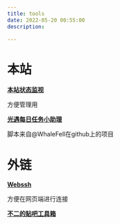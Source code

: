 ```yaml
---
title: tools
date: 2022-05-20 00:55:00
description: 

---
```

# 本站

**[本站状态监视](https://monitor.maaue.com/)**

方便管理用

**[光遇每日任务小助理](https://sky.maaue.com/)**

脚本来自@WhaleFell在github上的项目

# 外链

**[Webssh](https://webssh.huashengdun.org/)**

方便在网页端进行连接

**[不二的贴吧工具箱](https://www.82cat.com/)**
